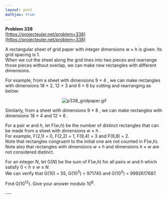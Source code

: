 ```yaml
---
layout: post
mathjax: true
---
```

**Problem 338**  
[https://projecteuler.net/problem=338](https://projecteuler.net/problem=338)

<p>A rectangular sheet of grid paper with integer dimensions <var>w</var> × <var>h</var> is given. Its grid spacing is 1.<br />
When we cut the sheet along the grid lines into two pieces and rearrange those pieces without overlap, we can make new rectangles with different dimensions.</p>
<p>For example, from a sheet with dimensions 9 × 4 , we can make rectangles with dimensions 18 × 2, 12 × 3 and 6 × 6 by cutting and rearranging as below:</p>

<div align="center">
<img src="https://projecteuler.net/project/images/p338_gridpaper.gif" alt="p338_gridpaper.gif" /><br /></div>

<p>Similarly, from a sheet with dimensions 9 × 8 , we can make rectangles with dimensions 18 × 4 and 12 × 6 .</p>

<p>For a pair <var>w</var> and <var>h</var>, let F(<var>w</var>,<var>h</var>) be the number of distinct rectangles that can be made from a sheet with dimensions <var>w</var> × <var>h</var> .<br />
For example, F(2,1) = 0, F(2,2) = 1, F(9,4) = 3 and F(9,8) = 2. <br />
Note that rectangles congruent to the initial one are not counted in F(<var>w</var>,<var>h</var>).<br />
Note also that rectangles with dimensions <var>w</var> × <var>h</var> and dimensions <var>h</var> × <var>w</var> are not considered distinct.</p>

<p>For an integer <var>N</var>, let G(<var>N</var>) be the sum of F(<var>w</var>,<var>h</var>) for all pairs <var>w</var> and <var>h</var> which satisfy 0 &lt; <var>h</var> ≤ <var>w</var> ≤ <var>N</var>.<br />
We can verify that G(10) = 55, G(10<sup>3</sup>) = 971745 and G(10<sup>5</sup>) = 9992617687.</p>

<p>Find G(10<sup>12</sup>). Give your answer modulo 10<sup>8</sup>.</p>
---
